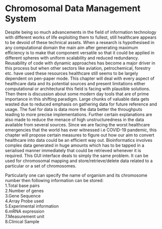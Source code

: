 # Chromosomal Data Management System

Despite being so much advancements in the field of information technology with different works of life exploiting them to fullest, still healthcare appears to be devoid of these technical assets. When a research is hypothesised in any computational domain the main aim after generating maximum efficiency is to make that component versatile so that it could be applied in different spheres with uniform scalability  and reduced redundancy. Reusability of code with dynamic approaches has become a major driver in this process but when other sectors like aviation, petrochemical, forestry etc. have used these resources healthcare still seems to be largely dependent on pen-paper mode. This chapter will deal with every aspect of healthcare data and its potential sources and present limitations either computational or architectural this field is facing with plausible solutions. Then there is discussion about some modern day tools that are of prime importance in this shifting paradigm. Large chunks of valuable data gets wasted due to reduced emphasis on gathering data for future reference and usage. The fuel for  data is data more the data better the throughputs leading to more precise implementations. Further certain explanations are also made to reduce the menace of high unstructuredness in the data available from several sources. Since we are facing the worst healthcare emergencies that the world has ever witnessed i.e COVID-19 pandemic, this chapter will propose certain measures to figure out how our aim to convert healthcare into  data could be an efficient way out.
Bioinformatics involves complex data generated in huge amounts which has to be tapped in a serialised manner immediately that could be retrieved whenever it is required. This GUI interface deals to simply the same problem. It can be used for chromosomal mapping and store/retrieve/delete data related to a particular or a set of chromosomes.


Particularly one can specify the name of organism and its chromosome number then following information can be stored:</br>
  1.Total base pairs</br>
  2.Number of genes</br> 
  3.Gene Sequence</br>
  4.Array Probe used</br>
  5.Experimental information</br>
  6.mRNA expression</br>
  7.Measurement unit</br>
  8.Clinical Sample</br>
